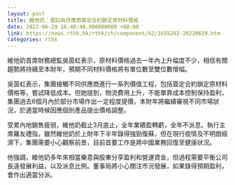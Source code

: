 ```yaml
---
layout: post
title: 維他奶：嘗試與供應商簽定合約鎖定原材料價格
date: 2022-06-29 16:40:40.000000000 +08:00
link: https://news.rthk.hk/rthk/ch/component/k2/1655282-20220629.htm
categories: rthk
---
```


維他奶首席財務總監吳茵虹表示，原材料價格過去一年內上升幅度不少，相信有關趨勢將持續至本財年，預期不同材料價格將有單位數至雙位數增幅。

吳茵虹表示，集團接觸不同供應商進行一系列價值工程，包括簽定合約鎖定原材料價格等，嘗試降低成本。但她提到，物流費用上升，不能單靠成本控制保持盈利，集團過去6個月內於部分市場作出一定程度提價，本財年將繼續審視不同市場狀況，於適當時候因應個別產品提出價格調整。

受累內地銷售疲弱，維他奶截止3月底止，全年業績盈轉虧，全年不派息。執行主席羅友禮指，雖然維他奶於上財年下半年錄得強勁復蘇，但在現行疫情及不明朗經濟下，集團需要小心觀察前景，目前首要工作是將中國業務回復至健康狀況。

他強調，維他奶多年來相當樂意與股東分享盈利和營運資金，但過程需要平衡公司長遠發展利益，以及派息比例。董事局將小心關注市況發展，如果錄得預期盈利，會作出適當分派。
